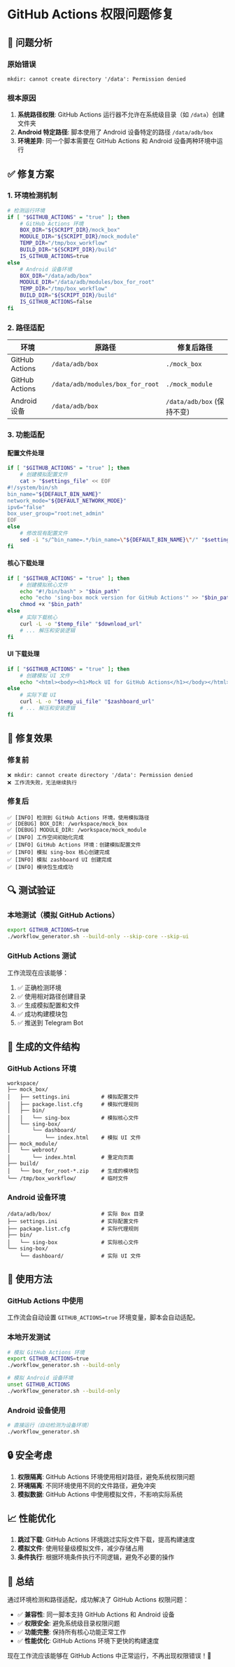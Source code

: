 # GitHub Actions 权限问题修复

## 🔧 问题分析

### 原始错误
```
mkdir: cannot create directory '/data': Permission denied
```

### 根本原因
1. **系统路径权限**: GitHub Actions 运行器不允许在系统级目录（如 `/data`）创建文件夹
2. **Android 特定路径**: 脚本使用了 Android 设备特定的路径 `/data/adb/box`
3. **环境差异**: 同一个脚本需要在 GitHub Actions 和 Android 设备两种环境中运行

## ✅ 修复方案

### 1. 环境检测机制
```bash
# 检测运行环境
if [ "$GITHUB_ACTIONS" = "true" ]; then
    # GitHub Actions 环境
    BOX_DIR="${SCRIPT_DIR}/mock_box"
    MODULE_DIR="${SCRIPT_DIR}/mock_module"
    TEMP_DIR="/tmp/box_workflow"
    BUILD_DIR="${SCRIPT_DIR}/build"
    IS_GITHUB_ACTIONS=true
else
    # Android 设备环境
    BOX_DIR="/data/adb/box"
    MODULE_DIR="/data/adb/modules/box_for_root"
    TEMP_DIR="/tmp/box_workflow"
    BUILD_DIR="${SCRIPT_DIR}/build"
    IS_GITHUB_ACTIONS=false
fi
```

### 2. 路径适配
| 环境 | 原路径 | 修复后路径 |
|------|--------|------------|
| GitHub Actions | `/data/adb/box` | `./mock_box` |
| GitHub Actions | `/data/adb/modules/box_for_root` | `./mock_module` |
| Android 设备 | `/data/adb/box` | `/data/adb/box` (保持不变) |

### 3. 功能适配

#### 配置文件处理
```bash
if [ "$GITHUB_ACTIONS" = "true" ]; then
    # 创建模拟配置文件
    cat > "$settings_file" << EOF
#!/system/bin/sh
bin_name="${DEFAULT_BIN_NAME}"
network_mode="${DEFAULT_NETWORK_MODE}"
ipv6="false"
box_user_group="root:net_admin"
EOF
else
    # 修改现有配置文件
    sed -i "s/^bin_name=.*/bin_name=\"${DEFAULT_BIN_NAME}\"/" "$settings_file"
fi
```

#### 核心下载处理
```bash
if [ "$GITHUB_ACTIONS" = "true" ]; then
    # 创建模拟核心文件
    echo "#!/bin/bash" > "$bin_path"
    echo "echo 'sing-box mock version for GitHub Actions'" >> "$bin_path"
    chmod +x "$bin_path"
else
    # 实际下载核心
    curl -L -o "$temp_file" "$download_url"
    # ... 解压和安装逻辑
fi
```

#### UI 下载处理
```bash
if [ "$GITHUB_ACTIONS" = "true" ]; then
    # 创建模拟 UI 文件
    echo "<html><body><h1>Mock UI for GitHub Actions</h1></body></html>" > "$ui_dir/index.html"
else
    # 实际下载 UI
    curl -L -o "$temp_ui_file" "$zashboard_url"
    # ... 解压和安装逻辑
fi
```

## 🎯 修复效果

### 修复前
```
❌ mkdir: cannot create directory '/data': Permission denied
❌ 工作流失败，无法继续执行
```

### 修复后
```
✅ [INFO] 检测到 GitHub Actions 环境，使用模拟路径
✅ [DEBUG] BOX_DIR: /workspace/mock_box
✅ [DEBUG] MODULE_DIR: /workspace/mock_module
✅ [INFO] 工作空间初始化完成
✅ [INFO] GitHub Actions 环境：创建模拟配置文件
✅ [INFO] 模拟 sing-box 核心创建完成
✅ [INFO] 模拟 zashboard UI 创建完成
✅ [INFO] 模块包生成成功
```

## 🔍 测试验证

### 本地测试（模拟 GitHub Actions）
```bash
export GITHUB_ACTIONS=true
./workflow_generator.sh --build-only --skip-core --skip-ui
```

### GitHub Actions 测试
工作流现在应该能够：
1. ✅ 正确检测环境
2. ✅ 使用相对路径创建目录
3. ✅ 生成模拟配置和文件
4. ✅ 成功构建模块包
5. ✅ 推送到 Telegram Bot

## 📁 生成的文件结构

### GitHub Actions 环境
```
workspace/
├── mock_box/
│   ├── settings.ini          # 模拟配置文件
│   ├── package.list.cfg      # 模拟代理规则
│   ├── bin/
│   │   └── sing-box          # 模拟核心文件
│   └── sing-box/
│       └── dashboard/
│           └── index.html    # 模拟 UI 文件
├── mock_module/
│   └── webroot/
│       └── index.html        # 重定向页面
├── build/
│   └── box_for_root-*.zip    # 生成的模块包
└── /tmp/box_workflow/        # 临时文件
```

### Android 设备环境
```
/data/adb/box/                # 实际 Box 目录
├── settings.ini              # 实际配置文件
├── package.list.cfg          # 实际代理规则
├── bin/
│   └── sing-box              # 实际核心文件
└── sing-box/
    └── dashboard/            # 实际 UI 文件
```

## 🚀 使用方法

### GitHub Actions 中使用
工作流会自动设置 `GITHUB_ACTIONS=true` 环境变量，脚本会自动适配。

### 本地开发测试
```bash
# 模拟 GitHub Actions 环境
export GITHUB_ACTIONS=true
./workflow_generator.sh --build-only

# 模拟 Android 设备环境
unset GITHUB_ACTIONS
./workflow_generator.sh --build-only
```

### Android 设备使用
```bash
# 直接运行（自动检测为设备环境）
./workflow_generator.sh
```

## 🔒 安全考虑

1. **权限隔离**: GitHub Actions 环境使用相对路径，避免系统权限问题
2. **环境隔离**: 不同环境使用不同的文件路径，避免冲突
3. **模拟数据**: GitHub Actions 中使用模拟文件，不影响实际系统

## 📈 性能优化

1. **跳过下载**: GitHub Actions 环境跳过实际文件下载，提高构建速度
2. **模拟文件**: 使用轻量级模拟文件，减少存储占用
3. **条件执行**: 根据环境条件执行不同逻辑，避免不必要的操作

## 🎉 总结

通过环境检测和路径适配，成功解决了 GitHub Actions 权限问题：

- ✅ **兼容性**: 同一脚本支持 GitHub Actions 和 Android 设备
- ✅ **权限安全**: 避免系统级目录权限问题
- ✅ **功能完整**: 保持所有核心功能正常工作
- ✅ **性能优化**: GitHub Actions 环境下更快的构建速度

现在工作流应该能够在 GitHub Actions 中正常运行，不再出现权限错误！🎊
